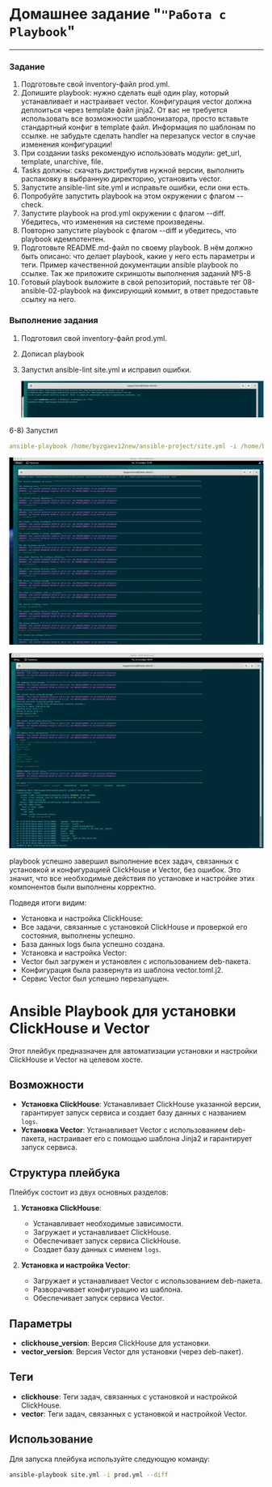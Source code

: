# Домашнее задание "`"Работа с Playbook`"   

---

### Задание 

1) Подготовьте свой inventory-файл prod.yml.
2) Допишите playbook: нужно сделать ещё один play, который устанавливает и настраивает vector. Конфигурация vector должна деплоиться через template файл jinja2. От вас не требуется использовать все возможности шаблонизатора, просто вставьте стандартный конфиг в template файл. Информация по шаблонам по ссылке. не забудьте сделать handler на перезапуск vector в случае изменения конфигурации!  
3) При создании tasks рекомендую использовать модули: get_url, template, unarchive, file.  
4) Tasks должны: скачать дистрибутив нужной версии, выполнить распаковку в выбранную директорию, установить vector.  
5) Запустите ansible-lint site.yml и исправьте ошибки, если они есть.  
6) Попробуйте запустить playbook на этом окружении с флагом --check.  
7) Запустите playbook на prod.yml окружении с флагом --diff. Убедитесь, что изменения на системе произведены.  
8) Повторно запустите playbook с флагом --diff и убедитесь, что playbook идемпотентен.  
9) Подготовьте README.md-файл по своему playbook. В нём должно быть описано: что делает playbook, какие у него есть параметры и теги. Пример качественной документации ansible playbook по ссылке. Так же приложите скриншоты выполнения заданий №5-8  
10) Готовый playbook выложите в свой репозиторий, поставьте тег 08-ansible-02-playbook на фиксирующий коммит, в ответ предоставьте ссылку на него.


### Выполнение задания

1) Подготовил свой inventory-файл prod.yml.
2) Дописал playbook
5) Запустил ansible-lint site.yml и исправил ошибки.

   ![image.jpg](https://github.com/Byzgaev-I/Ansible-Playbook/blob/main/Снимок%20экрана%202024-10-14%20в%2004.51.58.png)

6-8) Запустил 

 ```yml
ansible-playbook /home/byzgaev12new/ansible-project/site.yml -i /home/byzgaev12new/ansible-project/prod.yml --diff
```
 ![image.jpg](https://github.com/Byzgaev-I/Ansible-Playbook/blob/main/Снимок%20экрана%202024-10-13%20в%2023.49.58.png)

 ![image.jpg](https://github.com/Byzgaev-I/Ansible-Playbook/blob/main/Снимок%20экрана%202024-10-14%20в%2000.05.24.png)

 playbook успешно завершил выполнение всех задач, связанных с установкой и конфигурацией ClickHouse и Vector, без ошибок. Это значит, что все необходимые действия по установке и настройке этих компонентов были выполнены корректно.

Подведя итоги видим:
- Установка и настройка ClickHouse:
- Все задачи, связанные с установкой ClickHouse и проверкой его состояния, выполнены успешно.
- База данных logs была успешно создана.
- Установка и настройка Vector:
- Vector был загружен и установлен с использованием deb-пакета.
- Конфигурация была развернута из шаблона vector.toml.j2.
- Сервис Vector был успешно перезапущен.
  
  


# Ansible Playbook для установки ClickHouse и Vector

Этот плейбук предназначен для автоматизации установки и настройки ClickHouse и Vector на целевом хосте.

## Возможности

- **Установка ClickHouse**: Устанавливает ClickHouse указанной версии, гарантирует запуск сервиса и создает базу данных с названием `logs`.
- **Установка Vector**: Устанавливает Vector с использованием deb-пакета, настраивает его с помощью шаблона Jinja2 и гарантирует запуск сервиса.

## Структура плейбука

Плейбук состоит из двух основных разделов:

1. **Установка ClickHouse**:
   - Устанавливает необходимые зависимости.
   - Загружает и устанавливает ClickHouse.
   - Обеспечивает запуск сервиса ClickHouse.
   - Создает базу данных с именем `logs`.

2. **Установка и настройка Vector**:
   - Загружает и устанавливает Vector с использованием deb-пакета.
   - Разворачивает конфигурацию из шаблона.
   - Обеспечивает запуск сервиса Vector.

## Параметры

- **clickhouse_version**: Версия ClickHouse для установки.
- **vector_version**: Версия Vector для установки (через deb-пакет).

## Теги

- **clickhouse**: Теги задач, связанных с установкой и настройкой ClickHouse.
- **vector**: Теги задач, связанных с установкой и настройкой Vector.

## Использование

Для запуска плейбука используйте следующую команду:

```bash
ansible-playbook site.yml -i prod.yml --diff
```
